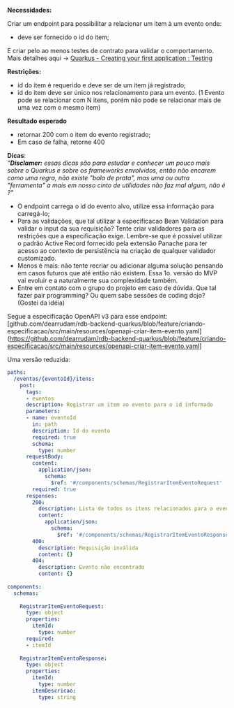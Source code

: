 **Necessidades:**

Criar um endpoint para possibilitar a relacionar um item à um evento onde:
- deve ser fornecido o id do item;

E criar pelo ao menos testes de contrato para validar o comportamento. Mais detalhes aqui -> [Quarkus - Creating your first application : Testing](https://quarkus.io/guides/getting-started#testing)

**Restrições:**
- id do item é requerido e deve ser de um item já registrado;
- id do item deve ser único nos relacionamento para um evento. (1 Evento pode se relacionar com N itens, porém não pode se relacionar mais de uma vez com o mesmo item)

 **Resultado esperado**
- retornar 200 com o item do evento registrado;
- Em caso de falha, retorne 400

**Dicas**:  
*"***Disclamer:*** essas dicas são para estudar e conhecer um pouco mais sobre o Quarkus e sobre os frameworks envolvidos, então não encarem como uma regra, não existe "bala de prata", mas uma ou outra "ferramenta" a mais em nosso cinto de utilidades não faz mal algum, não é ?"* 
- O endpoint carrega o id do evento alvo, utilize essa informação para carregá-lo; 
- Para as validações, que tal utilizar a especificacao Bean Validation para validar o input da sua requisição? Tente criar validadores para as restrições que a especificação exige. Lembre-se que é possível utilizar o padrão Active Record fornecido pela extensão Panache para ter acesso ao contexto de persistência na criação de qualquer validador customizado.
- Menos é mais: não tente recriar ou adicionar alguma solução pensando em casos futuros que até então não existem. Essa 1o. versão do MVP vai evoluir e a naturalmente sua complexidade também. 
- Entre em contato com o grupo do projeto em caso de dúvida. Que tal fazer pair programming? Ou quem sabe sessões de coding dojo? (Gostei da idéia)

Segue a especificação OpenAPI v3 para esse endpoint: [github.com/dearrudam/rdb-backend-quarkus/blob/feature/criando-especificacao/src/main/resources/openapi-criar-item-evento.yaml](https://github.com/dearrudam/rdb-backend-quarkus/blob/feature/criando-especificacao/src/main/resources/openapi-criar-item-evento.yaml]

Uma versão reduzida:
```yaml
paths:
  /eventos/{eventoId}/itens:
    post:
      tags:
      - eventos
      description: Registrar um item ao evento para o id informado
      parameters:
      - name: eventoId
        in: path
        description: Id do evento
        required: true
        schema:
          type: number
      requestBody:
        content:
          application/json:
            schema:
              $ref: '#/components/schemas/RegistrarItemEventoRequest'
        required: true
      responses:
        200:
          description: Lista de todos os itens relacionados para o evento informado
          content:
            application/json:
              schema:
                $ref: '#/components/schemas/RegistrarItemEventoResponse'
        400:
          description: Requisição inválida
          content: {}
        404:
          description: Evento não encontrado
          content: {}
               
components:
  schemas:
        
    RegistrarItemEventoRequest:
      type: object
      properties:
        itemId:
          type: number
      required:
      - itemId
      
    RegistrarItemEventoResponse:
      type: object
      properties:
        itemId:
          type: number
        itemDescricao:
          type: string
          
```


